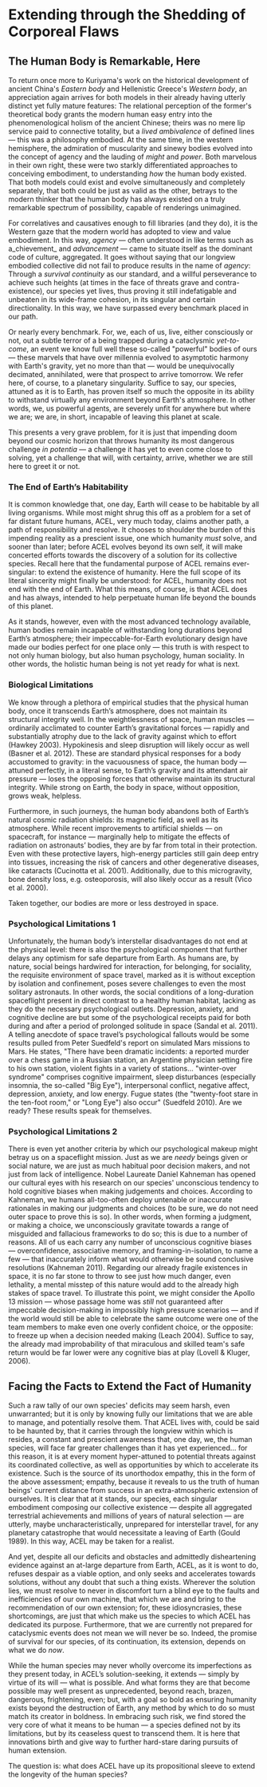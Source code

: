 # Extending through the Shedding of Corporeal Flaws

## The Human Body is Remarkable, Here

To return once more to Kuriyama's work on the historical development of ancient China's _Eastern body_ and Hellenistic Greece's _Western body_, an appreciation again arrives for both models in their already having utterly distinct yet fully mature features: The relational perception of the former's theoretical body grants the modern human easy entry into the phenomenological holism of the ancient Chinese; theirs was no mere lip service paid to connective totality, but a _lived ambivalence_ of defined lines — this was a philosophy embodied. At the same time, in the western hemisphere, the admiration of muscularity and sinewy bodies evolved into the concept of agency and the lauding of _might_ and _power_. Both marvelous in their own right, these were two starkly differentiated approaches to conceiving embodiment, to understanding _how_ the human body existed. That both models could exist and evolve simultaneously and completely separately, that both could be just as valid as the other, betrays to the modern thinker that the human body has always existed on a truly remarkable spectrum of possibility, capable of renderings unimagined. &#x20;

For correlatives and causatives enough to fill libraries (and they do), it is the Western gaze that the modern world has adopted to view and value embodiment. In this way, _agency_ — often understood in like terms such as a_chievement_ and _advancement_ — came to situate itself as the dominant code of culture, aggregated. It goes without saying that our longview embodied collective did not fail to produce results in the name of _agency_: Through a _survival continuity_ as our standard, and a willful perseverance to achieve such heights (at times in the face of threats grave and contra-existence), our species yet lives, thus proving it still indefatigable and unbeaten in its wide-frame cohesion, in its singular and certain directionality. In this way, we have surpassed every benchmark placed in our path.

Or nearly every benchmark. For, we, each of us, live, either consciously or not, out a subtle terror of a being trapped during a cataclysmic _yet-to-come_, an event we know full well these so-called "powerful" bodies of ours — these marvels that have over millennia evolved to asymptotic harmony with Earth's gravity, yet no more than that — would be unequivocally decimated, annihilated, were that prospect to arrive tomorrow. We refer here, of course, to a planetary singularity. Suffice to say, our species, attuned as it is to Earth, has proven itself so much the opposite in its ability to withstand virtually any environment beyond Earth's atmosphere. In other words, we, us powerful agents, are severely unfit for anywhere but where we are; we are, in short, incapable of leaving this planet at scale.&#x20;

This presents a very grave problem, for it is just that impending doom beyond our cosmic horizon that throws humanity its most dangerous challenge _in potentia_ — a challenge it has yet to even come close to solving, yet a challenge that will, with certainty, arrive, whether we are still here to greet it or not.&#x20;

### The End of Earth’s Habitability

It is common knowledge that, one day, Earth will cease to be habitable by all living organisms. While most might shrug this off as a problem for a set of far distant future humans, ACEL, very much today, claims another path, a path of responsibility and resolve. It chooses to shoulder the burden of this impending reality as a prescient issue, one which humanity _must_ solve, and sooner than later; before ACEL evolves beyond its own self, it will make concerted efforts towards the discovery of a solution for its collective species. Recall here that the fundamental purpose of ACEL remains ever-singular: to extend the existence of humanity. Here the full scope of its literal sincerity might finally be understood: for ACEL, humanity does not end with the end of Earth. What this means, of course, is that ACEL does and has always, intended to help perpetuate human life beyond the bounds of this planet.

As it stands, however, even with the most advanced technology available, human bodies remain incapable of withstanding long durations beyond Earth’s atmosphere; their impeccable-for-Earth evolutionary design have made our bodies perfect for one place only — this truth is with respect to not only human biology, but also human psychology, human sociality. In other words, the holistic human being is not yet ready for what is next.&#x20;

### Biological Limitations

We know through a plethora of empirical studies that the physical human body, once it transcends Earth’s atmosphere, does not maintain its structural integrity well. In the weightlessness of space, human muscles — ordinarily acclimated to counter Earth’s gravitational forces — rapidly and substantially atrophy due to the lack of gravity against which to effort (Hawkey 2003). Hypokinesis and sleep disruption will likely occur as well (Basner et al. 2012). These are standard physical responses for a body accustomed to gravity: in the vacuousness of space, the human body — attuned perfectly, in a literal sense, to Earth’s gravity and its attendant air pressure — loses the opposing forces that otherwise maintain its structural integrity. While strong on Earth, the body in space, without opposition, grows weak, helpless.

Furthermore, in such journeys, the human body abandons both of Earth’s natural cosmic radiation shields: its magnetic field, as well as its atmosphere. While recent improvements to artificial shields — on spacecraft, for instance — marginally help to mitigate the effects of radiation on astronauts’ bodies, they are by far from total in their protection. Even with these protective layers, high-energy particles still gain deep entry into tissues, increasing the risk of cancers and other degenerative diseases, like cataracts (Cucinotta et al. 2001). Additionally, due to this microgravity, bone density loss, e.g. osteoporosis, will also likely occur as a result (Vico et al. 2000).&#x20;

Taken together, our bodies are more or less destroyed in space.&#x20;

### Psychological Limitations 1

Unfortunately, the human body’s interstellar disadvantages do not end at the physical level: there is also the psychological component that further delays any optimism for safe departure from Earth. As humans are, by nature, social beings hardwired for interaction, for belonging, for sociality, the requisite environment of space travel, marked as it is without exception by isolation and confinement, poses severe challenges to even the most solitary astronauts. In other words, the social conditions of a long-duration spaceflight present in direct contrast to a healthy human habitat, lacking as they do the necessary psychological outlets. Depression, anxiety, and cognitive decline are but some of the psychological receipts paid for both during and after a period of prolonged solitude in space (Sandal et al. 2011). A telling anecdote of space travel’s psychological fallouts would be some results pulled from Peter Suedfeld's report on simulated Mars missions to Mars.  He states, "There have been dramatic incidents: a reported murder over a chess game in a Russian station, an Argentine physician setting fire to his own station, violent fights in a variety of stations... "winter-over syndrome" comprises cognitive impairment, sleep disturbances (especially insomnia, the so-called "Big Eye"), interpersonal conflict, negative affect, depression, anxiety, and low energy. Fugue states (the "twenty-foot stare in the ten-foot room," or "Long Eye") also occur" (Suedfeld 2010). Are we ready? These results speak for themselves.&#x20;

### Psychological Limitations 2

There is even yet another criteria by which our psychological makeup might betray us on a spaceflight mission. Just as we are _needy_ beings given or social nature, we are just as much habitual poor decision makers, and not just from lack of intelligence. Nobel Laureate Daniel Kahneman has opened our cultural eyes with his research on our species' unconscious tendency to hold cognitive biases when making judgements and choices. According to Kahneman, we humans all-too-often deploy untenable or inaccurate rationales in making our judgments and choices (to be sure, we do not need outer space to prove this is so). In other words, when forming a judgment, or making a choice, we unconsciously gravitate towards a range of misguided and fallacious frameworks to do so; this is due to a number of reasons. All of us each carry any number of unconscious cognitive biases — overconfidence, associative memory, and framing-in-isolation, to name a few — that inaccurately inform what would otherwise be sound conclusive resolutions (Kahneman 2011). Regarding our already fragile existences in space, it is no far stone to throw to see just how much danger, even lethality, a mental misstep of this nature would add to the already high stakes of space travel. To illustrate this point, we might consider the Apollo 13 mission — whose passage home was _still_ not guaranteed after impeccable decision-making in impossibly high pressure scenarios — and if the world would still be able to celebrate the same outcome were one of the team members to make even one overly confident choice, or the opposite: to freeze up when a decision needed making (Leach 2004). Suffice to say, the already mad improbability of that miraculous and skilled team's safe return would be far lower were any cognitive bias at play (Lovell & Kluger, 2006).

## Facing the Facts to Extend the Fact of Humanity

Such a raw tally of our own species' deficits may seem harsh, even unwarranted; but it is only by knowing fully our limitations that we are able to manage, and potentially resolve them. That ACEL lives with, could be said to be haunted by, that it carries through the longview within which is resides, a constant and prescient awareness that, one day, we, the human species, will face far greater challenges than it has yet experienced... for this reason, it is at every moment hyper-attuned to potential threats against its coordinated collective, as well as opportunities by which to accelerate its existence. Such is the source of its unorthodox empathy, this in the form of the above assessment; empathy, because it reveals to us the truth of human beings' current distance from success in an extra-atmospheric extension of ourselves. It is clear that at it stands, our species, each singular embodiment composing our collective existence — despite all aggregated terrestrial achievements and millions of years of natural selection — are utterly, maybe uncharacteristically, unprepared for interstellar travel, for any planetary catastrophe that would necessitate a leaving of Earth (Gould 1989). In this way, ACEL may be taken for a realist.

And yet, despite all our deficits and obstacles and admittedly disheartening evidence against an at-large departure from Earth, ACEL, as it is wont to do, refuses despair as a viable option, and only seeks and accelerates towards solutions, without any doubt that such a thing exists. Wherever the solution lies, we must resolve to never in discomfort turn a blind eye to the faults and inefficiencies of our own machine, that which we are and bring to the recommendation of our own extension; for, these idiosyncrasies, these shortcomings, are just that which make us the species to which ACEL has dedicated its purpose. Furthermore, that we are currently not prepared for cataclysmic events does not mean we will never be so. Indeed, the promise of survival for our species, of its continuation, its extension, depends on what we do _now_.

While the human species may never wholly overcome its imperfections as they present today, in ACEL’s solution-seeking, it extends — simply by virtue of its will — what is possible. And what forms they are that become possible may well present as unprecedented, beyond reach, brazen, dangerous, frightening, even; but, with a goal so bold as ensuring humanity exists beyond the destruction of Earth, any method by which to do so must match its creator in boldness. In embracing such risk, we find stored the very core of what it means to be human — a species defined not by its limitations, but by its ceaseless quest to transcend them. It is here that innovations birth and give way to further hard-stare daring pursuits of human extension.

The question is: what does ACEL have up its propositional sleeve to extend the longevity of the human species?



